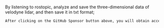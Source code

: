  By listening to rostopic, analyze and save the three-dimensional data of velodyne lidar, and then save it in txt format; 

  ```python  
After clicking on the GitHub Sponsor button above, you will obtain access permissions to my private code repository ( https://github.com/slowlon/my_code_bar ) to view this blog code. By searching the code number of this blog, you can find the code you need, code number is: 2024020309574622612
  ```  
